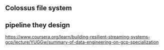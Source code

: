 ## Colossus file system

## pipeline they design
https://www.coursera.org/learn/building-resilient-streaming-systems-gcp/lecture/YUGGw/summary-of-data-engineering-on-gcp-specialization
